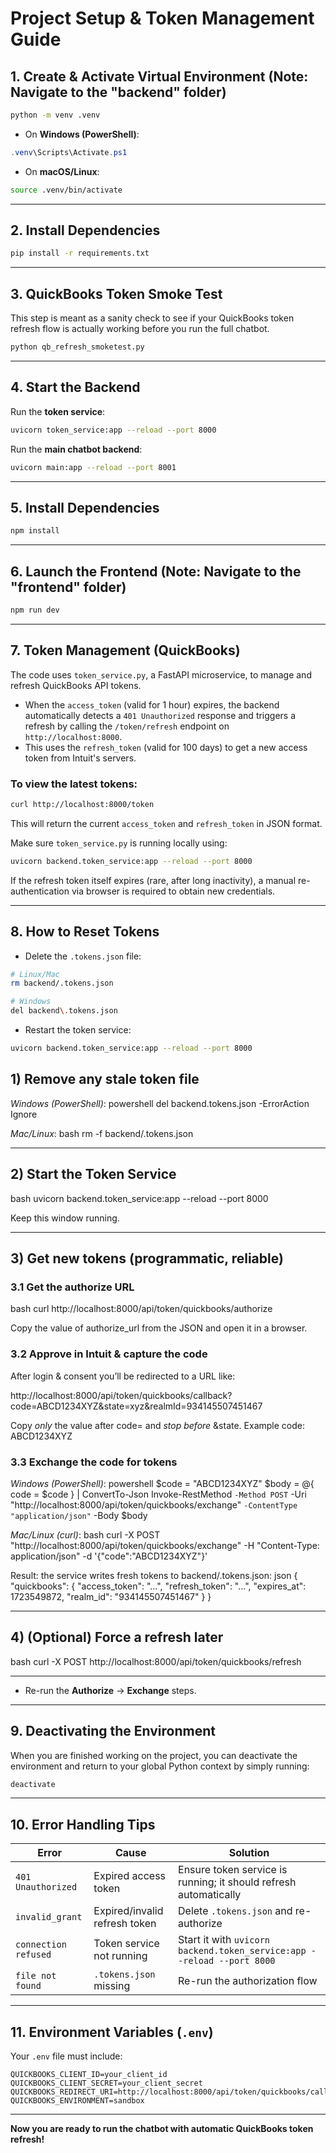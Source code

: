 
# Project Setup & Token Management Guide

## 1. Create & Activate Virtual Environment (Note: Navigate to the "backend" folder)

```bash
python -m venv .venv
```

- On **Windows (PowerShell)**:
```powershell
.venv\Scripts\Activate.ps1
```

- On **macOS/Linux**:
```bash
source .venv/bin/activate
```

---

## 2. Install Dependencies

```bash
pip install -r requirements.txt
```

---

## 3. QuickBooks Token Smoke Test

This step is meant as a sanity check to see if your QuickBooks token refresh flow is actually working before you run the full chatbot.

```bash
python qb_refresh_smoketest.py
```

---

## 4. Start the Backend

Run the **token service**:
```bash
uvicorn token_service:app --reload --port 8000
```

Run the **main chatbot backend**:
```bash
uvicorn main:app --reload --port 8001
```

---

## 5. Install Dependencies

```bash
npm install
```

---

## 6. Launch the Frontend (Note: Navigate to the "frontend" folder)

```bash
npm run dev
```

---

## 7. Token Management (QuickBooks)

The code uses `token_service.py`, a FastAPI microservice, to manage and refresh QuickBooks API tokens.

- When the `access_token` (valid for 1 hour) expires, the backend automatically detects a `401 Unauthorized` response and triggers a refresh by calling the `/token/refresh` endpoint on `http://localhost:8000`.
- This uses the `refresh_token` (valid for 100 days) to get a new access token from Intuit's servers.

### To view the latest tokens:
```bash
curl http://localhost:8000/token
```

This will return the current `access_token` and `refresh_token` in JSON format.

Make sure `token_service.py` is running locally using:
```bash
uvicorn backend.token_service:app --reload --port 8000
```

If the refresh token itself expires (rare, after long inactivity), a manual re-authentication via browser is required to obtain new credentials.

---

## 8. How to Reset Tokens

- Delete the `.tokens.json` file:
```bash
# Linux/Mac
rm backend/.tokens.json

# Windows
del backend\.tokens.json
```

- Restart the token service:
```bash
uvicorn backend.token_service:app --reload --port 8000
```
## 1) Remove any stale token file
*Windows (PowerShell)*:
powershell
del backend\.tokens.json -ErrorAction Ignore

*Mac/Linux*:
bash
rm -f backend/.tokens.json


---

## 2) Start the Token Service
bash
uvicorn backend.token_service:app --reload --port 8000


Keep this window running.

---

## 3) Get new tokens (programmatic, reliable)

### 3.1 Get the authorize URL
bash
curl http://localhost:8000/api/token/quickbooks/authorize

Copy the value of authorize_url from the JSON and open it in a browser.

### 3.2 Approve in Intuit & capture the code
After login & consent you’ll be redirected to a URL like:

http://localhost:8000/api/token/quickbooks/callback?code=ABCD1234XYZ&state=xyz&realmId=934145507451467

Copy *only* the value after code= and *stop before* &state.
Example code: ABCD1234XYZ

### 3.3 Exchange the code for tokens
*Windows (PowerShell)*:
powershell
$code = "ABCD1234XYZ"
$body = @{ code = $code } | ConvertTo-Json
Invoke-RestMethod `
  -Method POST `
  -Uri "http://localhost:8000/api/token/quickbooks/exchange" `
  -ContentType "application/json" `
  -Body $body

*Mac/Linux (curl)*:
bash
curl -X POST "http://localhost:8000/api/token/quickbooks/exchange"   -H "Content-Type: application/json"   -d '{"code":"ABCD1234XYZ"}'


Result: the service writes fresh tokens to backend/.tokens.json:
json
{
  "quickbooks": {
    "access_token": "...",
    "refresh_token": "...",
    "expires_at": 1723549872,
    "realm_id": "934145507451467"
  }
}


---

## 4) (Optional) Force a refresh later
bash
curl -X POST http://localhost:8000/api/token/quickbooks/refresh


---
- Re-run the **Authorize** → **Exchange** steps.

---

## 9. Deactivating the Environment

When you are finished working on the project, you can deactivate the environment and return to your global Python context by simply running:
```bash
deactivate
```

---

## 10. Error Handling Tips

| Error | Cause | Solution |
|-------|-------|----------|
| `401 Unauthorized` | Expired access token | Ensure token service is running; it should refresh automatically |
| `invalid_grant` | Expired/invalid refresh token | Delete `.tokens.json` and re-authorize |
| `connection refused` | Token service not running | Start it with `uvicorn backend.token_service:app --reload --port 8000` |
| `file not found` | `.tokens.json` missing | Re-run the authorization flow |

---

## 11. Environment Variables (`.env`)

Your `.env` file must include:
```env
QUICKBOOKS_CLIENT_ID=your_client_id
QUICKBOOKS_CLIENT_SECRET=your_client_secret
QUICKBOOKS_REDIRECT_URI=http://localhost:8000/api/token/quickbooks/callback
QUICKBOOKS_ENVIRONMENT=sandbox
```

---

**Now you are ready to run the chatbot with automatic QuickBooks token refresh!**
